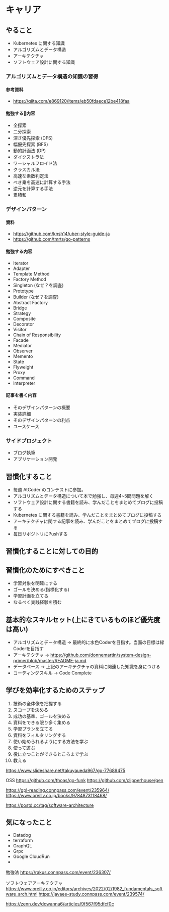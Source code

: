 # キャリア

## やること

- Kubernetes に関する知識
- アルゴリズムとデータ構造
- アーキテクチャ
- ソフトウェア設計に関する知識

### アルゴリズムとデータ構造の知識の習得
#### 参考資料
- https://qiita.com/e869120/items/eb50fdaece12be418faa

#### 勉強する内容
- 全探索
- 二分探索
- 深さ優先探索 (DFS)
- 幅優先探索 (BFS)
- 動的計画法 (DP)
- ダイクストラ法
- ワーシャルフロイド法
- クラスカル法
- 高速な素数判定法
- べき乗を高速に計算する手法
- 逆元を計算する手法
- 累積和

### デザインパターン

#### 資料
- https://github.com/knsh14/uber-style-guide-ja
- https://github.com/tmrts/go-patterns

#### 勉強する内容
- Iterator
- Adapter
- Template Method
- Factory Method
- Singleton (なぜ？を調査)
- Prototype
- Builder (なぜ？を調査)
- Abstract Factory
- Bridge
- Strategy
- Composite
- Decorator
- Visitor
- Chain of Responsibility
- Facade
- Mediator
- Observer
- Memento
- State
- Flyweight
- Proxy
- Command
- Interpreter

#### 記事を書く内容
- そのデザインパターンの概要
- 実装詳細
- そのデザインパターンの利点
- ユースケース

### サイドプロジェクト
- ブログ執筆
- アプリケーション開発

## 習慣化すること
- 毎週 AtCoder のコンテストに参加。
- アルゴリズムとデータ構造について本で勉強し、毎週4~5問問題を解く
- ソフトウェア設計に関する書籍を読み、学んだことをまとめてブログに投稿する
- Kubernetes に関する書籍を読み、学んだことをまとめてブログに投稿する
- アーキテクチャに関する記事を読み、学んだことをまとめてブログに投稿する
- 毎日リポジトリにPushする

## 習慣化することに対しての目的

## 習慣化のためにすべきこと
- 学習対象を明確にする
- ゴールを決める(指標化する)
- 学習計画を立てる
- なるべく実践経験を積む

## 基本的なスキルセット(上にきているものほど優先度は高い)
- アルゴリズムとデータ構造 -> 最終的に水色Coderを目指す。当面の目標は緑Coderを目指す
- アーキテクチャ -> https://github.com/donnemartin/system-design-primer/blob/master/README-ja.md
- データベース -> 上記のアーキテクチャの資料に関連した知識を身につける
- コーディングスキル -> Code Complete

## 学びを効率化するためのステップ
1. 技術の全体像を把握する
2. スコープを決める
3. 成功の基準、ゴールを決める
4. 資料をできる限り多く集める
5. 学習プランを立てる
6. 資料をフィルタリングする
7. 使い始められるようにする方法を学ぶ
8. 使って遊ぶ
9. 役に立つことができるところまで学ぶ
10. 教える


https://www.slideshare.net/takuyaueda967/go-77689475

OSS
https://github.com/thoas/go-funk
https://github.com/clipperhouse/gen


https://gpl-reading.connpass.com/event/235964/
https://www.oreilly.co.jp/books/9784873118468/

https://postd.cc/tag/software-architecture


## 気になったこと
- Datadog
- terraform
- GraphQL
- Grpc
- Google CloudRun
- 

勉強法
https://rakus.connpass.com/event/236307/


ソフトウェアアーキテクチャ
https://www.oreilly.co.jp/editors/archives/2022/02/1982_fundamentals_software_arch.html
https://javaee-study.connpass.com/event/239574/

https://zenn.dev/dowanna6/articles/9f567f95dfcf0c